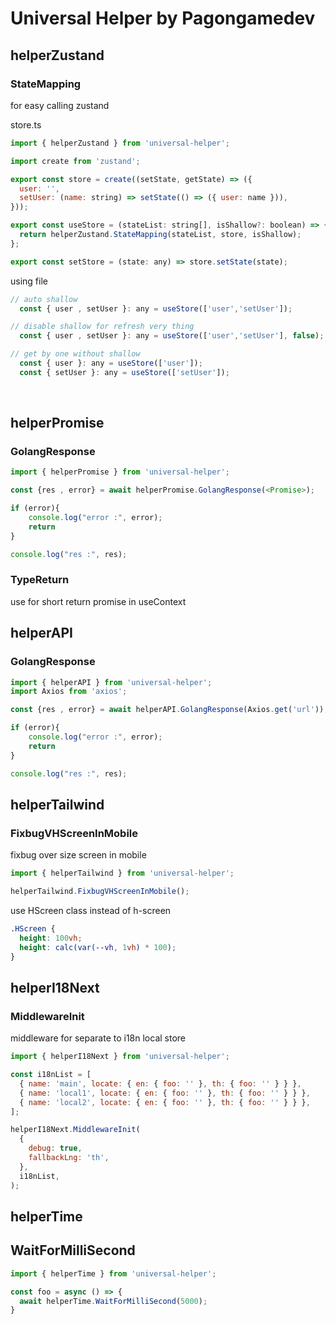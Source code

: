 # Universal Helper by Pagongamedev

## helperZustand

### StateMapping
for easy calling zustand
<br/>

store.ts
```javascript
import { helperZustand } from 'universal-helper';

import create from 'zustand';

export const store = create((setState, getState) => ({
  user: '',
  setUser: (name: string) => setState(() => ({ user: name })),
}));

export const useStore = (stateList: string[], isShallow?: boolean) => {
  return helperZustand.StateMapping(stateList, store, isShallow);
};

export const setStore = (state: any) => store.setState(state);
```

using file
```javascript
// auto shallow
  const { user , setUser }: any = useStore(['user','setUser']);

// disable shallow for refresh very thing
  const { user , setUser }: any = useStore(['user','setUser'], false);

// get by one without shallow
  const { user }: any = useStore(['user']);
  const { setUser }: any = useStore(['setUser']);

```
<br/>

## helperPromise
### GolangResponse
```javascript
import { helperPromise } from 'universal-helper';

const {res , error} = await helperPromise.GolangResponse(<Promise>);

if (error){
    console.log("error :", error);
    return
}

console.log("res :", res);
```

### TypeReturn
use for short return promise in useContext

## helperAPI
### GolangResponse
```javascript
import { helperAPI } from 'universal-helper';
import Axios from 'axios';

const {res , error} = await helperAPI.GolangResponse(Axios.get('url'));

if (error){
    console.log("error :", error);
    return
}

console.log("res :", res);
```

## helperTailwind

### FixbugVHScreenInMobile
fixbug over size screen in mobile

```javascript
import { helperTailwind } from 'universal-helper';

helperTailwind.FixbugVHScreenInMobile();
```

use HScreen class instead of h-screen
```css
.HScreen {
  height: 100vh;
  height: calc(var(--vh, 1vh) * 100);
}
```

## helperI18Next

### MiddlewareInit
middleware for separate to i18n local store

```javascript
import { helperI18Next } from 'universal-helper';

const i18nList = [
  { name: 'main', locate: { en: { foo: '' }, th: { foo: '' } } },
  { name: 'local1', locate: { en: { foo: '' }, th: { foo: '' } } },
  { name: 'local2', locate: { en: { foo: '' }, th: { foo: '' } } },
];

helperI18Next.MiddlewareInit(
  {
    debug: true,
    fallbackLng: 'th',
  },
  i18nList,
);
```


## helperTime

## WaitForMilliSecond

```javascript
import { helperTime } from 'universal-helper';

const foo = async () => {
  await helperTime.WaitForMilliSecond(5000);
}
```
